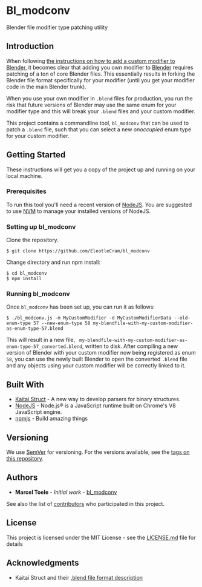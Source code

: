 # Bl_modconv

Blender file modifier type patching utility

## Introduction

When following [the instructions on how to add a custom modifier to Blender](https://blog.exppad.com/article/writing-blender-modifier), it becomes clear that adding you own modifier to [Blender](https://www.blender.org/) requires patching of a ton of core Blender files. This essentially results in forking the Blender file format specifically for your modifier (until you get your modifier code in the main Blender trunk).

When you use your own modifier in `.blend` files for production, you run the risk that future versions of Blender may use the same enum for your modifier type and this will break your `.blend` files and your custom modifier.

This project contains a commandline tool, `bl_modconv` that can be used to patch a `.blend` file, such that you can select a new _onoccupied_ enum type for your custom modifier.

## Getting Started

These instructions will get you a copy of the project up and running on your local machine.

### Prerequisites

To run this tool you'll need a recent version of [NodeJS](https://nodejs.org/en/). You are suggested to use [NVM](https://github.com/nvm-sh/nvm) to manage your installed versions of NodeJS.

### Setting up bl_modconv

Clone the repository.

```
$ git clone https://github.com/EleotleCram/bl_modconv
```

Change directory and run npm install:

```
$ cd bl_modconv
$ npm install
```

### Running bl_modconv

Once `bl_modconv` has been set up, you can run it as follows:

```
$ ./bl_modconv.js -m MyCustomModifier -d MyCustomModifierData --old-enum-type 57 --new-enum-type 58 my-blendfile-with-my-custom-modifier-as-enum-type-57.blend
```

This will result in a new file, ` my-blendfile-with-my-custom-modifier-as-enum-type-57_converted.blend`, written to disk.  After compiling a new version of Blender with your custom modifier now being registered as enum `58`, you can use the newly built Blender to open the converted `.blend` file and any objects using your custom modifier will be correctly linked to it.

## Built With

* [Kaitai Struct](http://kaitai.io/) - A new way to develop parsers for binary structures.
* [NodeJS](https://nodejs.org/en/) - Node.js® is a JavaScript runtime built on Chrome's V8 JavaScript engine.
* [npmjs](https://www.npmjs.com/) - Build amazing things

## Versioning

We use [SemVer](http://semver.org/) for versioning. For the versions available, see the [tags on this repository](https://github.com/EleotleCram/bl_modconv/tags).

## Authors

* **Marcel Toele** - *Initial work* - [bl_modconv](https://github.com/EleotleCram/bl_modconv)

See also the list of [contributors](https://github.com/EleotleCram/bl_modconv/contributors) who participated in this project.

## License

This project is licensed under the MIT License - see the [LICENSE.md](LICENSE.md) file for details

## Acknowledgments

* Kaitai Struct and their [.blend file format description](https://formats.kaitai.io/blender_blend/index.html)

